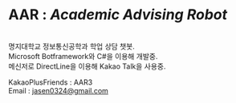 # AAR : *Academic Advising Robot*
\
명지대학교 정보통신공학과 학업 상담 챗봇.\
Microsoft Botframework와 C#을 이용해 개발중.\
메신저로 DirectLine을 이용해 Kakao Talk을 사용중.

KakaoPlusFriends : AAR3\
Email : jasen0324@gmail.com
